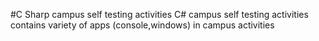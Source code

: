#C Sharp campus self testing activities
C# campus self testing activities contains variety of apps (console,windows) in campus activities
